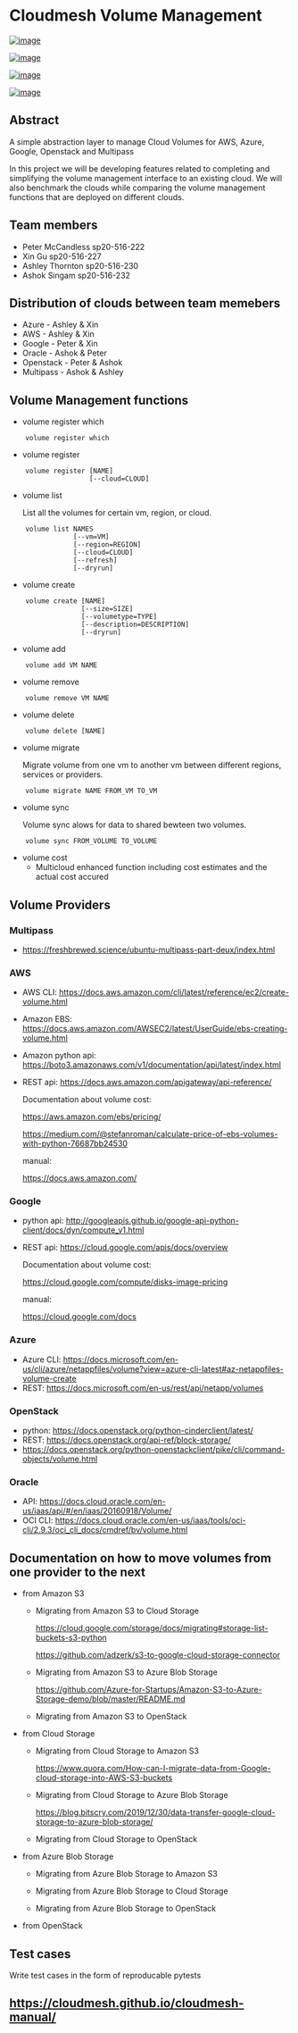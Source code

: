 # Cloudmesh Volume Management



[![image](https://img.shields.io/travis/TankerHQ/cloudmesh-volume.svg?branch=master)](https://travis-ci.org/TankerHQ/cloudmesn-volume)

[![image](https://img.shields.io/pypi/pyversions/cloudmesh-volume.svg)](https://pypi.org/project/cloudmesh-volume)

[![image](https://img.shields.io/pypi/v/cloudmesh-volume.svg)](https://pypi.org/project/cloudmesh-volume/)

[![image](https://img.shields.io/github/license/TankerHQ/python-cloudmesh-volume.svg)](https://github.com/TankerHQ/python-cloudmesh-volume/blob/master/LICENSE)

## Abstract

A simple abstraction layer to manage Cloud Volumes for AWS, Azure, Google, Openstack and Multipass

In this project we will be developing features related to completing and simplifying the volume management interface to an existing cloud. We will also benchmark the clouds while comparing the volume management functions that are deployed on different clouds.

## Team members

* Peter McCandless sp20-516-222
* Xin Gu sp20-516-227
* Ashley Thornton sp20-516-230
* Ashok Singam sp20-516-232

## Distribution of clouds between team memebers

* Azure - Ashley & Xin
* AWS - Ashley & Xin
* Google - Peter & Xin
* Oracle - Ashok & Peter
* Openstack - Peter & Ashok
* Multipass - Ashok & Ashley

## Volume Management functions

* volume register which
```
    volume register which
```

* volume register
```
    volume register [NAME]
                    [--cloud=CLOUD]
```

* volume list
  
  List all the volumes for certain vm, region, or cloud. 
```
    volume list NAMES
                [--vm=VM]
                [--region=REGION]
                [--cloud=CLOUD]
                [--refresh]
                [--dryrun]
```

* volume create
```
    volume create [NAME]
                  [--size=SIZE]
                  [--volumetype=TYPE]
                  [--description=DESCRIPTION]
                  [--dryrun]
```
* volume add
```
    volume add VM NAME
```

* volume remove
``` 
    volume remove VM NAME
```

* volume delete
```
    volume delete [NAME] 
```
    
* volume migrate
  
  Migrate volume from one vm to another vm between different regions, services or providers.
```
    volume migrate NAME FROM_VM TO_VM
```

* volume sync
  
  Volume sync alows for data to shared bewteen two volumes.
```
    volume sync FROM_VOLUME TO_VOLUME
```

* volume cost
    * Multicloud enhanced function including cost estimates and the actual cost accured

## Volume Providers

### Multipass

* <https://freshbrewed.science/ubuntu-multipass-part-deux/index.html>

### AWS

* AWS CLI: <https://docs.aws.amazon.com/cli/latest/reference/ec2/create-volume.html>
* Amazon EBS: <https://docs.aws.amazon.com/AWSEC2/latest/UserGuide/ebs-creating-volume.html>
* Amazon python api: <https://boto3.amazonaws.com/v1/documentation/api/latest/index.html>
* REST api: <https://docs.aws.amazon.com/apigateway/api-reference/>
    
    Documentation about volume cost: 
    
    <https://aws.amazon.com/ebs/pricing/>
    
    <https://medium.com/@stefanroman/calculate-price-of-ebs-volumes-with-python-76687bb24530>
    
    manual: 
    
    <https://docs.aws.amazon.com/>

### Google

* python api: <http://googleapis.github.io/google-api-python-client/docs/dyn/compute_v1.html>
* REST api: <https://cloud.google.com/apis/docs/overview>
    
    Documentation about volume cost: 
    
    <https://cloud.google.com/compute/disks-image-pricing>
    
    manual: 
    
    <https://cloud.google.com/docs>

### Azure

* Azure CLI: <https://docs.microsoft.com/en-us/cli/azure/netappfiles/volume?view=azure-cli-latest#az-netappfiles-volume-create>
* REST: <https://docs.microsoft.com/en-us/rest/api/netapp/volumes>

### OpenStack

* python: <https://docs.openstack.org/python-cinderclient/latest/>
* REST: <https://docs.openstack.org/api-ref/block-storage/>
* <https://docs.openstack.org/python-openstackclient/pike/cli/command-objects/volume.html>

### Oracle

* API: <https://docs.cloud.oracle.com/en-us/iaas/api/#/en/iaas/20160918/Volume/>
* OCI CLI: <https://docs.cloud.oracle.com/en-us/iaas/tools/oci-cli/2.9.3/oci_cli_docs/cmdref/bv/volume.html>


## Documentation on how to move volumes from one provider to the next 

* from Amazon S3

  * Migrating from Amazon S3 to Cloud Storage

    <https://cloud.google.com/storage/docs/migrating#storage-list-buckets-s3-python>

    <https://github.com/adzerk/s3-to-google-cloud-storage-connector>

  * Migrating from Amazon S3 to Azure Blob Storage

    <https://github.com/Azure-for-Startups/Amazon-S3-to-Azure-Storage-demo/blob/master/README.md>

  * Migrating from Amazon S3 to OpenStack

* from Cloud Storage

  * Migrating from Cloud Storage to Amazon S3

    <https://www.quora.com/How-can-I-migrate-data-from-Google-cloud-storage-into-AWS-S3-buckets>

  * Migrating from Cloud Storage to Azure Blob Storage

    <https://blog.bitscry.com/2019/12/30/data-transfer-google-cloud-storage-to-azure-blob-storage/>

  * Migrating from Cloud Storage to OpenStack

* from Azure Blob Storage

  * Migrating from Azure Blob Storage to Amazon S3

  * Migrating from Azure Blob Storage to Cloud Storage

  * Migrating from Azure Blob Storage to OpenStack

* from OpenStack

## Test cases

Write test cases in the form of reproducable pytests


## <https://cloudmesh.github.io/cloudmesh-manual/>

